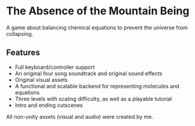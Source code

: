 # The Absence of the Mountain Being
A game about balancing chemical equations to prevent the universe from collapsing.

## Features
- Full keyboard/controller support
- An original four song soundtrack and original sound effects
- Original visual assets
- A functional and scalable backend for representing molecules and equations
- Three levels with scaling difficulty, as well as a playable tutorial
- Intro and ending cutscenes

All non-unity assets (visual and audio) were created by me.
